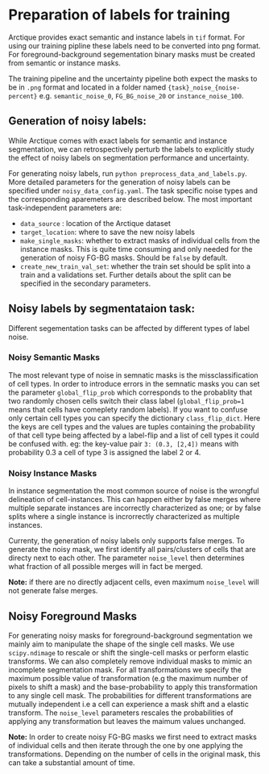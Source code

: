 # Preparation of labels for training

Arctique provides exact semantic and instance labels in `tif` format. For using our training pipline these labels need to be converted into png format. For foreground-background segementation binary masks must be created from semantic or instance masks. 

The training pipeline and the uncertainty pipeline both expect the masks to be in `.png` format and located in a folder named `{task}_noise_{noise-percent}` e.g. `semantic_noise_0`, `FG_BG_noise_20` or `instance_noise_100`. 

## Generation of noisy labels: 

While Arctique comes with exact labels for semantic and instance segmentation, we can retrospectively perturb the labels to explicitly study the effect of noisy labels on segmentation performance and uncertainty. 

For generating noisy labels, run `python preprocess_data_and_labels.py`. More detailed parameters for the generation of noisy labels can be specified under `noisy_data_config.yaml`. The task specific noise types and the corresponding aparemeters are described below. The most important task-independent parameters are: 

- `data_source` : location of the Arctique dataset
- `target_location`: where to save the new noisy labels 
- `make_single_masks`: whether to extract masks of individual cells from the instance masks. This is quite time consuming and only needed for the generation of noisy FG-BG masks. Should be `false` by default. 
- `create_new_train_val_set`: whether the train set should be split into a train and a validations set. Further details about the split can be specified in the secondary parameters. 

## Noisy labels by segmentataion task: 
Different segementation tasks can be affected by different types of label noise. 

### Noisy Semantic Masks
The most relevant type of noise in semnatic masks is the missclassification of cell types. In order to introduce errors in the semnatic masks you can set the parameter `global_flip_prob` which corresponds to the probablity that two randomly chosen cells switch their class label (`global_flip_prob=1` means that cells have comeplety random labels). 
If you want to confuse only certain cell types you can specify the dictionary `class_flip_dict`. Here the keys are cell types and the values are tuples containing the probability of that cell type being affected by a label-flip and a list of cell types it could be confused with. eg: the key-value pair `3: (0.3, [2,4])` means with probability 0.3 a cell of type 3 is assigned the label 2 or 4. 

### Noisy Instance Masks
In instance segmentation the most common source of noise is the wrongful delineation of cell-instances. This can happen either by false merges where multiple separate instances are incorrectly characterized as one; or by false splits where a single instance is incrorrectly characterized as multiple instances. 

Currenty, the generation of noisy labels only supports false merges. To generate the noisy mask, we first identify all pairs/clusters of cells that are directy next to each other. The parameter `noise_level` then determines what fraction of all possible merges will in fact be merged. 

**Note:** if there are no directly adjacent cells, even maximum `noise_level` will not generate false merges. 

## Noisy Foreground Masks
For generating noisy masks for foreground-background segmentation we mainly aim to manipulate the shape of the single cell masks. We use `scipy.ndimage` to rescale or shift the single-cell masks or perform elastic transforms. We can also completely remove individual masks to mimic an incomplete segmentation mask. For all transformations we specify the maximum possible value of transformation (e.g the maximum number of pixels to shift a mask) and the base-probability to apply this transformation to any single cell mask. The probabilities for different transformations are mutually independent i.e a cell can experience a mask shift and a elastic transform. The `noise_level` parameters rescales the probabilities of applying any transformation but leaves the maimum values unchanged. 

**Note:** In order to create noisy FG-BG masks we first need to extract masks of individual cells and then iterate through  the one by one applying the transformations. Depending on the number of cells in the original mask, this can take a substantial amount of time. 